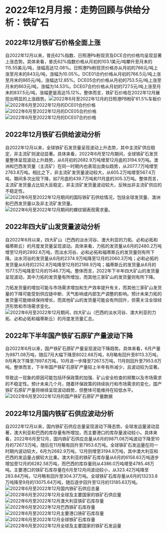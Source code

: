 # 2022年12月月报：走势回顾与供给分析：铁矿石
## **2022年12月铁矿石价格全面上涨**

自2022年12月以来，普氏62%指数、日照港Pb粉现货及DCE合约价格均呈现显著上涨态势。具体来看，普氏62%指数价格从月初的103.1美元/吨攀升至月末的115.55美元/吨，涨幅高达12.08%。日照港Pb粉现货价格亦从月初的766元/吨上涨至月末的843元/吨，涨幅为10.05%。DCE01合约价格从月初的766.5元/吨上涨至月末的865元/吨，涨幅达12.85%。DCE05合约价格从月初的753.5元/吨上涨至月末的863元/吨，涨幅为14.53%。DCE07合约价格从月初的727.5元/吨上涨至月末的837.5元/吨，涨幅更是高达15.12%。整体而言，铁矿石价格在2022年12月展现出明显的上涨趋势。![2022年6月至2022年12月的日照港PB粉矿61.5%车板价](assets/2022年6月至2022年12月的日照港PB粉矿61.5%车板价.png)
![2022年6月至2022年12月的DCE01合约价格](assets/2022年6月至2022年12月的DCE01合约价格.png)
![2022年6月至2022年12月的DCE05合约价格](assets/2022年6月至2022年12月的DCE05合约价格.png)
![2022年6月至2022年12月的DCE07合约价格](assets/2022年6月至2022年12月的DCE07合约价格.png)
## **2022年12月铁矿石供给波动分析**
自2022年12月以来，全球铁矿石发货量呈现波动上升态势，其中主流矿供应稳定，非主流矿则波动显著。具体来看，2022年6月至12月期间，全球铁矿石发货量整体呈现波动上升趋势，从6月初的2682.9万吨增至12月底的3194.9万吨。澳洲和巴西发货量（主流矿）在同一时期内也表现出类似趋势，从2077.7万吨增至2763.8万吨。相比之下，非主流矿发货量波动较大，从605.2万吨增至567.4万吨，期间多次出现下降，如7月底的439.7万吨和11月底的305.3万吨。整体而言，主流矿发货量占比较大且稳定，非主流矿发货量波动较大，反映出非主流矿供应的不稳定性。![2022年6月至2022年12月期间的国际铁矿石供给情况，包括全球发货量、澳洲和巴西发货量以及非主流矿发货量。](assets/2022年6月至2022年12月期间的国际铁矿石供给情况，包括全球发货量、澳洲和巴西发货量以及非主流矿发货量。.png)
![2022年6月至2022年12月期间的螺纹钢表观需求量。](assets/2022年6月至2022年12月期间的螺纹钢表观需求量。.png)
## **2022年四大矿山发货量波动分析**
自2022年6月以来，四大矿山（巴西的淡水河谷、澳大利亚的力拓、必和必拓和福蒂斯丘）的月度发货量呈现波动。具体来看，力拓的发货量从6月的2480.2万吨增至12月的2892.6万吨，而淡水河谷、必和必拓和福蒂斯丘的发货量则有所下降。淡水河谷的发货量从6月的2374.9万吨降至12月的2060.3万吨；必和必拓的发货量从6月的2252.8万吨降至12月的2188.9万吨；福蒂斯丘的发货量从6月的1577.5万吨降至12月的1546.7万吨。整体而言，2022年下半年四大矿山的发货量呈现波动，其中力拓的发货量有所增加，而其他三家矿山的发货量则有所下降。

力拓发货量的增加可能与市场需求增加和生产效率提升有关，而其他三家矿山发货量的下降可能受到供应链中断、天气影响或内部生产调整的影响。预计未来力拓的发货量可能继续保持增长，而其他矿山的发货量可能会有所回升，但需关注全球经济形势和市场需求变化。![2022年6月至2022年12月期间，四大矿山（巴西的淡水河谷、澳大利亚的力拓、必和必拓和福蒂斯丘）的月度发货量汇总。](assets/2022年6月至2022年12月期间，四大矿山（巴西的淡水河谷、澳大利亚的力拓、必和必拓和福蒂斯丘）的月度发货量汇总。.png)
## **2022年下半年国产铁矿石原矿产量波动下降**

自2022年6月以来，国产铁矿石原矿产量呈现波动下降趋势。具体来看，6月产量为9871.08万吨，随后7月大幅下降至8022.68万吨，8月略有回升至8113.3万吨，9月再次下降至7897.6万吨，10月进一步降至7267.5万吨，11月则回升至7953.6万吨。整体而言，下半年国产铁矿石原矿产量较上半年有所减少，且波动较为显著。

导致这一现象的原因可能包括环保政策的加强、矿山安全检查的频繁以及市场需求的不稳定性。预计未来几个月，随着环保政策的持续执行和市场需求的变化，国产铁矿石原矿产量将继续呈现波动趋势，但整体可能维持在较低水平。![2022年6月至2022年12月的国产铁矿石原矿产量数据](assets/2022年6月至2022年12月的国产铁矿石原矿产量数据.png)
## **2022年12月国内铁矿石供应波动分析**

自2022年12月以来，国内铁矿石供应总量呈现波动下降态势。全球发运量波动显著，澳大利亚和巴西的库存量有所增加，而主要港口的库存量波动较小。具体来看，2022年6月至12月，国内铁矿石供应总量从6月的9871.08万吨波动下降至10月的7267.5万吨，随后在11月略有回升至7953.6万吨。全球铁矿石发运量在同一时期内波动较大，6月为2682.9万吨，12月则增至3194.9万吨，其中澳大利亚和巴西的发运量占据较大比重。澳大利亚的铁矿石库存量从6月的6158.63万吨逐步增加至12月的6282.58万吨，而巴西的库存量则从4386.0万吨增至4785.48万吨。主要港口的铁矿石库存量在6月至12月间波动较小，从323.42万吨降至283.84万吨，12月略有回升至304.37万吨。全球铁矿石库存量从6月的13233.8万吨降至9月的13075.64万吨，随后逐步回升至12月的13185.63万吨。![2022年6月至2022年12月国内铁矿石供应总量](assets/2022年6月至2022年12月国内铁矿石供应总量.png)
![2022年6月至2022年12月全球及主要国家的铁矿石供应量](assets/2022年6月至2022年12月全球及主要国家的铁矿石供应量.png)
![2022年6月至2022年12月澳大利亚铁矿石库存量](assets/2022年6月至2022年12月澳大利亚铁矿石库存量.png)
![2022年6月至2022年12月巴西铁矿石库存量](assets/2022年6月至2022年12月巴西铁矿石库存量.png)
![2022年6月至2022年12月主要港口铁矿石库存量](assets/2022年6月至2022年12月主要港口铁矿石库存量.png)
![2022年6月至2022年12月全球铁矿石库存量](assets/2022年6月至2022年12月全球铁矿石库存量.png)
![2022年6月至2022年12月全球及主要国家的铁矿石发运量](assets/2022年6月至2022年12月全球及主要国家的铁矿石发运量.png)
